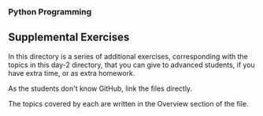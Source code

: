 ### Python Programming
## Supplemental Exercises

In this directory is a series of additional exercises, corresponding with the topics in this day-2 directory, that you can give to advanced students, if you have extra time, or as extra homework.

As the students don't know GitHub, link the files directly.

The topics covered by each are written in the Overview section of the file.

